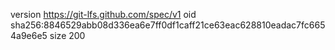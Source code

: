 version https://git-lfs.github.com/spec/v1
oid sha256:8846529abb08d336ea6e7ff0df1caff21ce63eac628810eadac7fc6654a9e6e5
size 200
